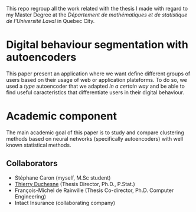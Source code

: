 This repo regroup all the work related with the thesis I made with regard to my Master Degree at the *Département de mathématiques et de statistique de l'Université Laval* in Quebec City.

# Digital behaviour segmentation with autoencoders

This paper present an application where we want define different groups of users based on their usage of web or application plateforms. To do so, we used a *type* autoencoder that we adapted *in a certain way* and be able to find useful caracteristics that differentiate users in their digital behaviour.

# Academic component

The main academic goal of this paper is to study and compare clustering methods based on neural networks (specifically autoencoders) with well known statistical methods.

## Collaborators

- Stéphane Caron (myself, M.Sc student)
- [Thierry Duchesne](https://www.mat.ulaval.ca/departement-et-professeurs/direction-personnel-et-etudiants/professeurs/fiche-de-professeur/show/duchesne-thierry/) (Thesis Director, Ph.D., P.Stat.)
- François-Michel de Rainville (Thesis Co-director, Ph.D. Computer Engineering)
- Intact Insurance (collaborating company)
